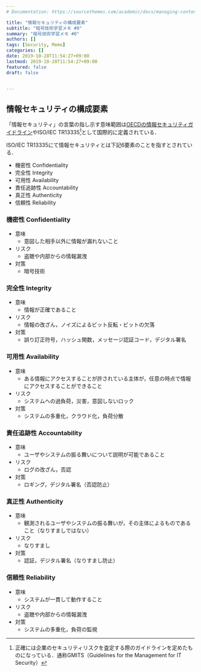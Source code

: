```yaml
---
# Documentation: https://sourcethemes.com/academic/docs/managing-content/

title: "情報セキュリティの構成要素"
subtitle: "暗号技術学習メモ #0"
summary: "暗号技術学習メモ #0"
authors: []
tags: [Security, Memo]
categories: []
date: 2019-10-28T11:54:27+09:00
lastmod: 2019-10-28T11:54:27+09:00
featured: false
draft: false


---
```


## 情報セキュリティの構成要素
「情報セキュリティ」の言葉の指し示す意味範囲は[OECDの情報セキュリティガイドライン](oecd.org/internet/ieconomy/15582260.pdf)やISO/IEC TR13335[^1]として国際的に定義されている．

[^1]: 正確には企業のセキュリティリスクを査定する際のガイドラインを定めたものになっている．通称GMITS（Guidelines for the Management for IT Security）

ISO/IEC TR13335にて情報セキュリティとは下記6要素のことを指すとされている．

- 機密性 Confidentiality
- 完全性 Integrity
- 可用性 Availability
- 責任追跡性 Accountability
- 真正性 Authenticity
- 信頼性 Reliability

### 機密性 Confidentiality
- 意味
	- 意図した相手以外に情報が漏れないこと
- リスク
	- 盗聴や内部からの情報漏洩
- 対策
	- 暗号技術

### 完全性 Integrity
- 意味
	- 情報が正確であること
- リスク
	- 情報の改ざん，ノイズによるビット反転・ビットの欠落
- 対策
	- 誤り訂正符号，ハッシュ関数，メッセージ認証コード，デジタル署名

### 可用性 Availability
- 意味
	- ある情報にアクセスすることが許されている主体が，任意の時点で情報にアクセスすることができること
- リスク
	- システムへの過負荷，災害，意図しないロック
- 対策
	- システムの多重化，クラウド化，負荷分散

### 責任追跡性 Accountability
- 意味
	- ユーザやシステムの振る舞いについて説明が可能であること
- リスク
	- ログの改ざん，否認
- 対策
	- ロギング，デジタル署名（否認防止）

### 真正性 Authenticity
- 意味
	- 観測されるユーザやシステムの振る舞いが，その主体によるものであること（なりすましではない）
- リスク
	- なりすまし
- 対策
	- 認証，デジタル署名（なりすまし防止）

### 信頼性 Reliability
- 意味
	- システムが一貫して動作すること
- リスク
	- 盗聴や内部からの情報漏洩
- 対策
	- システムの多重化，負荷の監視
